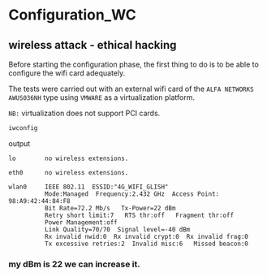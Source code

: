 # Configuration_WC
## wireless attack - ethical hacking

Before starting the configuration phase, the first thing to do is to be able to configure the wifi card adequately.

The tests were carried out with an external wifi card of the `ALFA NETWORKS AWUS036NH` type using `VMWARE` as a virtualization platform.

`NB:` virtualization does not support PCI cards.

```bash
iwconfig
```
output 
```terminal
lo        no wireless extensions.

eth0      no wireless extensions.

wlan0     IEEE 802.11  ESSID:"4G_WIFI_GLISH"  
          Mode:Managed  Frequency:2.432 GHz  Access Point: 98:A9:42:44:84:F8   
          Bit Rate=72.2 Mb/s   Tx-Power=22 dBm   
          Retry short limit:7   RTS thr:off   Fragment thr:off
          Power Management:off
          Link Quality=70/70  Signal level=-40 dBm  
          Rx invalid nwid:0  Rx invalid crypt:0  Rx invalid frag:0
          Tx excessive retries:2  Invalid misc:6   Missed beacon:0
```
### my dBm is 22 we can increase it.